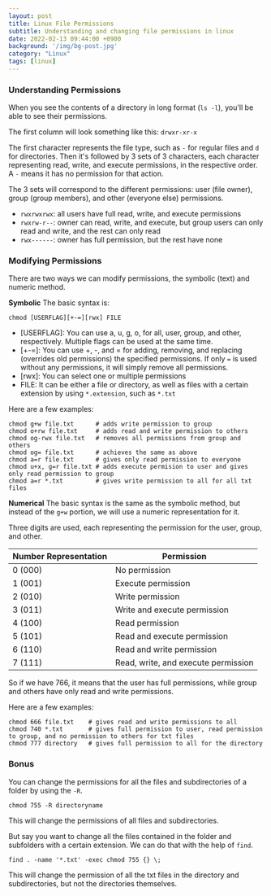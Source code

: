 ```yaml
---
layout: post
title: Linux File Permissions
subtitle: Understanding and changing file permissions in linux
date: 2022-02-13 09:44:00 +0900
background: '/img/bg-post.jpg'
category: "Linux"
tags: [linux]
---
```


### Understanding Permissions

When you see the contents of a directory in long format (`ls -l`), you'll be able to see their permissions.

The first column will look something like this: `drwxr-xr-x`

The first character represents the file type, such as `-` for regular files and `d` for directories. Then it's followed by 3 sets of 3 characters, each character representing read, write, and execute permissions, in the respective order. A `-` means it has no permission for that action. 

The 3 sets will correspond to the different permissions: user (file owner), group (group members), and other (everyone else) permissions. 

* `rwxrwxrwx`: all users have full read, write, and execute permissions
* `rwxrw-r--`: owner can read, write, and execute, but group users can only read and write, and the rest can only read
* `rwx------`: owner has full permission, but the rest have none

### Modifying Permissions
There are two ways we can modify permissions, the symbolic (text) and numeric method.

**Symbolic**
The basic syntax is:  
```linux
chmod [USERFLAG][+-=][rwx] FILE
```
* [USERFLAG]: You can use a, u, g, o, for all, user, group, and other, respectively. Multiple flags can be used at the same time.  
* [+-=]: You can use +, -, and = for adding, removing, and replacing (overrides old permissions) the specified permissions. If only `=` is used without any permissions, it will simply remove all permissions.
* [rwx]: You can select one or multiple permissions
* FILE: It can be either a file or directory, as well as files with a certain extension by using `*.extension`, such as `*.txt`

Here are a few examples:
```linux
chmod g+w file.txt      # adds write permission to group
chmod o+rw file.txt     # adds read and write permission to others
chmod og-rwx file.txt   # removes all permissions from group and others
chmod og= file.txt      # achieves the same as above
chmod a=r file.txt      # gives only read permission to everyone
chmod u+x, g=r file.txt # adds execute permision to user and gives only read permission to group
chmod a=r *.txt         # gives write permission to all for all txt files
```

**Numerical**
The basic syntax is the same as the symbolic method, but instead of the `g+w` portion, we will use a numeric representation for it.

Three digits are used, each representing the permission for the user, group, and other. 

| Number Representation | Permission |
| --- | --- |
| 0 (000) | No permission |
| 1 (001) | Execute permission |
| 2 (010) | Write permission |
| 3 (011) | Write and execute permission |
| 4 (100) | Read permission |
| 5 (101) | Read and execute permission |
| 6 (110) | Read and write permission |
| 7 (111) | Read, write, and execute permission |

So if we have 766, it means that the user has full permissions, while group and others have only read and write permissions.

Here are a few examples:
```linux 
chmod 666 file.txt    # gives read and write permissions to all
chmod 740 *.txt       # gives full permission to user, read permission to group, and no permission to others for txt files
chmod 777 directory   # gives full permission to all for the directory
```

### Bonus
You can change the permissions for all the files and subdirectories of a folder by using the `-R`.
```linux
chmod 755 -R directoryname
```
This will change the permissions of all files and subdirectories.

But say you want to change all the files contained in the folder and subfolders with a certain extension. We can do that with the help of `find`.
```linux
find . -name '*.txt' -exec chmod 755 {} \;
```
This will change the permission of all the txt files in the directory and subdirectories, but not the directories themselves.

